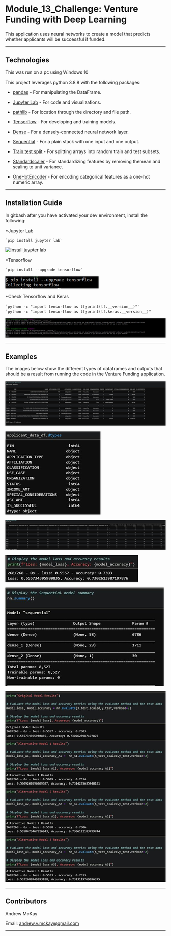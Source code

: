 # Module_13_Challenge: Venture Funding with Deep Learning
This application uses neural networks to create a model that predicts whether applicants will be successful if funded.

---

## Technologies


This was run on a pc using Windows 10

This project leverages python 3.8.8 with the following packages:


* [pandas](https://pandas.pydata.org/docs) - For manipulating the DataFrame.

* [Jupyter Lab](https://jupyterlab.readthedocs.io.en/stable) - For code and visualizations.

* [pathlib](https://docs.python.org/3/library/pathlib.html) - For location through the directory and file path.

* [Tensorflow](https://www.tensorflow.org/api_docs) - For developing and training models.

* [Dense](https://www.tensorflow.org/api_docs/python/tf/keras/layers/Dense) - For a densely-connected neural network layer.

* [Sequential](https://www.tensorflow.org/guide/keras/sequential_model) - For a plain stack with one input and one output.

* [Train test split](https://scikit-learn.org/stable/modules/generated/sklearn.model_selection.train_test_split.html) - For splitting arrays into random train and test subsets.

* [Standardscaler](https://scikit-learn.org/stable/modules/generated/sklearn.preprocessing.StandardScaler.html) - For standardizing features by removing themean and scaling to unit variance.

* [OneHotEncoder](https://scikit-learn.org/stable/modules/generated/sklearn.preprocessing.OneHotEncoder.html) - For encoding categorical features as a one-hot numeric array.

---

## Installation Guide

In gitbash after you have activated your dev environment, install the following:

*Jupyter Lab

    `pip install jupyter lab`
    
![install juypter lab](https://github.com/mckayav3/Module_12_Challenge/blob/main/Credit%20Risk%20Classification/images/install_jupyterlab.JPG)

*Tensorflow

    `pip install --upgrade tensorflow`
    
![install tensorflow](./images/install_tensorflow.JPG)



*Check Tensorflow and Keras

    `python -c "import tensorflow as tf;print(tf.__version__)"`
    `python -c "import tensorflow as tf;print(tf.keras.__version__)"
    
![check tensorflow and keras](./images/check_tensorflow_keras.JPG)


---

## Examples

The images below show the different types of dataframes and outputs that should be a result from running the code in the Venture Funding application.


![](https://github.com/mckayav3/Module_13_Challenge/blob/main/Venture_Funding_Deep_Learning/images/applicant_data_df.JPG)

![](https://github.com/mckayav3/Module_13_Challenge/blob/main/Venture_Funding_Deep_Learning/images/dtypes.JPG)

![](https://github.com/mckayav3/Module_13_Challenge/blob/main/Venture_Funding_Deep_Learning/images/encoded_df.JPG)

![](https://github.com/mckayav3/Module_13_Challenge/blob/main/Venture_Funding_Deep_Learning/images/model_loss_accuracy.JPG)

![](https://github.com/mckayav3/Module_13_Challenge/blob/main/Venture_Funding_Deep_Learning/images/model_summary.JPG)

![](https://github.com/mckayav3/Module_13_Challenge/blob/main/Venture_Funding_Deep_Learning/images/all_model_results.JPG)


---

## Contributors

Andrew McKay

Email: andrew.v.mckay@gmail.com

---